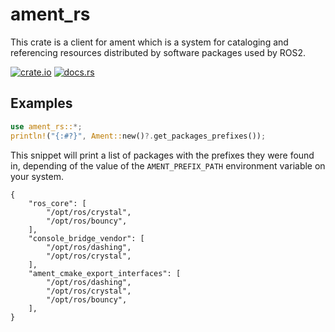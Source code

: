 # ament_rs

This crate is a client for ament which is a system for cataloging and referencing resources distributed by software packages used by ROS2.

[![crate.io](https://meritbadge.herokuapp.com/ament_rs)](https://crates.io/crates/ament_rs)
[![docs.rs](https://docs.rs/ament_rs/badge.svg)](https://docs.rs/ament_rs)

## Examples

```rust
use ament_rs::*;
println!("{:#?}", Ament::new()?.get_packages_prefixes());
```

This snippet will print a list of packages with the prefixes they were found in, depending of the value of the `AMENT_PREFIX_PATH` environment variable on your system.

```none
{
    "ros_core": [
        "/opt/ros/crystal",
        "/opt/ros/bouncy",
    ],
    "console_bridge_vendor": [
        "/opt/ros/dashing",
        "/opt/ros/crystal",
    ],
    "ament_cmake_export_interfaces": [
        "/opt/ros/dashing",
        "/opt/ros/crystal",
        "/opt/ros/bouncy",
    ],
}
```

